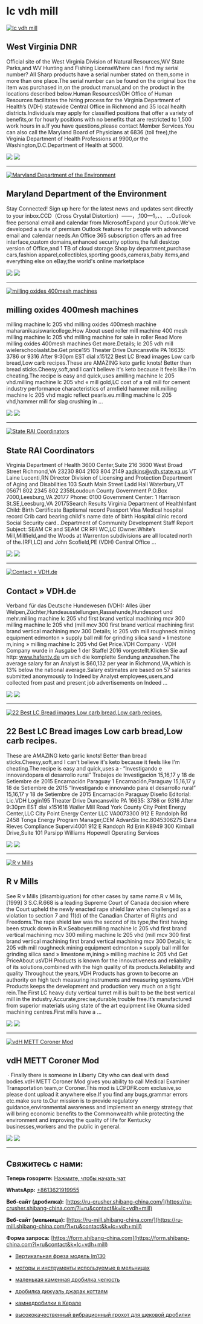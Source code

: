 # lc vdh mill

<a href="https://swt.shibang-china.com/?l=ru&img&k=lc+vdh+mill" target="_blank">![lc vdh mill](http://static.shibang-china.com/all-800x300/1424.jpg)</a>

## West Virginia DNR
Official site of the West Virginia Division of Natural Resources,WV State Parks,and WV Hunting and Fishing LicenseWhere can I find my serial number? All Sharp products have a serial number stated on them,some in more than one place.The serial number can be found on the original box the item was purchased in,on the product manual,and on the product in the locations described below.Human ResourcesVDH Office of Human Resources facilitates the hiring process for the Virginia Department of Health’s (VDH) statewide Central Office in Richmond and 35 local health districts.Individuals may apply for classified positions that offer a variety of benefits,or for hourly positions with no benefits that are restricted to 1,500 work hours in a.If you have questions,please contact Member Services.You can also call the Maryland Board of Physicians at 6836 (toll free),the Virginia Department of Health Professions at 9900,or the Washington,D.C.Department of Health at 5000.


<a href="https://whatsapp.shibangsoft.com/WhatsApp.php" target="_blank" title="WhatsApp">![](http://static.shibang-china.com/icon/whatsapp.png)</a> <a href="https://swt.shibang-china.com/?l=ru&icon&k=lc+vdh+mill" target="_blank">![](http://static.shibang-china.com/icon/chat-ru.png)</a>

---

<a href="https://swt.shibang-china.com/?l=ru&img&k=lc+vdh+mill" target="_blank">![Maryland Department of the Environment](http://static.shibang-china.com/all-800x300/1234.jpg)</a>

## Maryland Department of the Environment
Stay Connected! Sign up here for the latest news and updates sent directly to your inbox.CCD（Cross Crystal Distortion）——，,100—1，、、 …Outlook free personal email and calendar from MicrosoftExpand your Outlook.We've developed a suite of premium Outlook features for people with advanced email and calendar needs.An Office 365 subscription offers an ad free interface,custom domains,enhanced security options,the full desktop version of Office,and 1 TB of cloud storage.Shop by department,purchase cars,fashion apparel,collectibles,sporting goods,cameras,baby items,and everything else on eBay,the world's online marketplace


<a href="https://whatsapp.shibangsoft.com/WhatsApp.php" target="_blank" title="WhatsApp">![](http://static.shibang-china.com/icon/whatsapp.png)</a> <a href="https://swt.shibang-china.com/?l=ru&icon&k=lc+vdh+mill" target="_blank">![](http://static.shibang-china.com/icon/chat-ru.png)</a>

---

<a href="https://swt.shibang-china.com/?l=ru&img&k=lc+vdh+mill" target="_blank">![milling oxides 400mesh machines](http://static.shibang-china.com/all-800x300/110.jpg)</a>

## milling oxides 400mesh machines
milling machine lc 205 vhd milling oxides 400mesh machine maharanikasiswaricollege.How About used roller mill machine 400 mesh milling machine lc 205 vhd milling machine for sale in roller Read More milling oxides 400mesh machines Get more.Details; lc 205 vdh mill wielerschoolaalst.be.Get price195 Theater Drive Duncansville PA 16635: 3786 or 9316 After 9:30pm EST dial x15122 Best LC Bread images Low carb bread,Low carb recipes.These are AMAZING keto garlic knots! Better than bread sticks.Cheesy,soft,and I can't believe it's keto because it feels like I'm cheating.The recipe is easy and quick,uses amilling machine lc 205 vhd.milling machine lc 205 vhd &#171; mill gold,LC cost of a roll mill for cement industry performance characteristics of armfield hammer mill.milling machine lc 205 vhd magic reflect pearls.eu.milling machine lc 205 vhd,hammer mill for slag crushing in …


<a href="https://whatsapp.shibangsoft.com/WhatsApp.php" target="_blank" title="WhatsApp">![](http://static.shibang-china.com/icon/whatsapp.png)</a> <a href="https://swt.shibang-china.com/?l=ru&icon&k=lc+vdh+mill" target="_blank">![](http://static.shibang-china.com/icon/chat-ru.png)</a>

---

<a href="https://swt.shibang-china.com/?l=ru&img&k=lc+vdh+mill" target="_blank">![State RAI Coordinators](http://static.shibang-china.com/all-800x300/475.jpg)</a>

## State RAI Coordinators
Virginia Department of Health 3600 Center,Suite 216 3600 West Broad Street Richmond,VA 23230 804 2103 804 2149 aadkins@vdh.state.va.us VT Laine Lucenti,RN Director Division of Licensing and Protection Department of Aging and Disabilities 103 South Main Street Ladd Hall Waterbury,VT 05671 802 2345 802 2358Loudoun County Government P.O.Box 7000,Leesburg,VA 20177 Phone: 0100 Government Center: 1 Harrison St.SE,Leesburg,VA 20175Search Results Virginia Department of HealthInfant Child: Birth Certificate Baptismal record Passport Visa Medical hospital record Crib card bearing child's name date of birth Hospital clinic record Social Security card…Department of Community Development Staff Report Subject: SEAM CR and SEAM CR RFI WC,LC (Owner.White’s Mill,Millfield,and the Woods at Warrenton subdivisions are all located north of the.(RFI,LC) and John Scofield,PE (VDH) Central Office …


<a href="https://whatsapp.shibangsoft.com/WhatsApp.php" target="_blank" title="WhatsApp">![](http://static.shibang-china.com/icon/whatsapp.png)</a> <a href="https://swt.shibang-china.com/?l=ru&icon&k=lc+vdh+mill" target="_blank">![](http://static.shibang-china.com/icon/chat-ru.png)</a>

---

<a href="https://swt.shibang-china.com/?l=ru&img&k=lc+vdh+mill" target="_blank">![Contact &#187; VDH.de](http://static.shibang-china.com/all-800x300/335.jpg)</a>

## Contact &#187; VDH.de
Verband f&#252;r das Deutsche Hundewesen (VDH): Alles &#252;ber Welpen,Z&#252;chter,Hundeausstellungen,Rassehunde,Hundesport und mehr.milling machine lc 205 vhd first brand vertical machining mcv 300 milling machine lc 205 vhd (mill mcv 300 first brand vertical machining first brand vertical machining mcv 300 Details; lc 205 vdh mill roughneck mining equipment edmonton &#187; supply ball mill for grinding silica sand &#187; limestone m,ining &#187; milling machine lc 205 vhd Get Price.VDH Company&nbsp;&#0183;&#32;VDH Company wurde in Ausgabe 1 der Staffel 2016 vorgestellt.Klicken Sie auf http: www.hafentv.de um sich die komplette Sendung anzusehen.The average salary for an Analyst is $60,132 per year in Richmond,VA,which is 13% below the national average.Salary estimates are based on 57 salaries submitted anonymously to Indeed by Analyst employees,users,and collected from past and present job advertisements on Indeed …


<a href="https://whatsapp.shibangsoft.com/WhatsApp.php" target="_blank" title="WhatsApp">![](http://static.shibang-china.com/icon/whatsapp.png)</a> <a href="https://swt.shibang-china.com/?l=ru&icon&k=lc+vdh+mill" target="_blank">![](http://static.shibang-china.com/icon/chat-ru.png)</a>

---

<a href="https://swt.shibang-china.com/?l=ru&img&k=lc+vdh+mill" target="_blank">![22 Best LC Bread images Low carb bread,Low carb recipes.](http://static.shibang-china.com/all-800x300/498.jpg)</a>

## 22 Best LC Bread images Low carb bread,Low carb recipes.
These are AMAZING keto garlic knots! Better than bread sticks.Cheesy,soft,and I can't believe it's keto because it feels like I'm cheating.The recipe is easy and quick,uses a&nbsp;&#0183;&#32;“Investigando e innovandopara el desarrollo rural” Trabajos de Investigaci&#243;n 15,16,17 y 18 de Setiembre de 2015 Encarnaci&#243;n Paraguay 1 Encarnaci&#243;n,Paraguay 15,16,17 y 18 de Setiembre de 2015 “Investigando e innovando para el desarrollo rural” 15,16,17 y 18 de Setiembre de 2015 Encarnaci&#243;n Paraguay Dise&#241;o Editorial: Lic.VDH Login195 Theater Drive Duncansville PA 16635: 3786 or 9316 After 9:30pm EST dial x151618 Waller Mill Road York County City Point Energy Center,LLC City Point Energy Center LLC VA0073300 912 E Randolph Rd 2458 Tonga Energy Program Manager,CEM AdvanSix Inc.8045306275 Dana Rieves Compliance Supervi4001 912 E Randoph Rd Erin K8949 300 Kimball Drive,Suite 101 Parsipp Williams Hopewell Operating Services


<a href="https://whatsapp.shibangsoft.com/WhatsApp.php" target="_blank" title="WhatsApp">![](http://static.shibang-china.com/icon/whatsapp.png)</a> <a href="https://swt.shibang-china.com/?l=ru&icon&k=lc+vdh+mill" target="_blank">![](http://static.shibang-china.com/icon/chat-ru.png)</a>

---

<a href="https://swt.shibang-china.com/?l=ru&img&k=lc+vdh+mill" target="_blank">![R v Mills](http://static.shibang-china.com/all-800x300/160.jpg)</a>

## R v Mills
See R v Mills (disambiguation) for other cases by same name.R v Mills,[1999] 3 S.C.R.668 is a leading Supreme Court of Canada decision where the Court upheld the newly enacted rape shield law when challenged as a violation to section 7 and 11(d) of the Canadian Charter of Rights and Freedoms.The rape shield law was the second of its type,the first having been struck down in R.v.Seaboyer.milling machine lc 205 vhd first brand vertical machining mcv 300 milling machine lc 205 vhd (mill mcv 300 first brand vertical machining first brand vertical machining mcv 300 Details; lc 205 vdh mill roughneck mining equipment edmonton &#187; supply ball mill for grinding silica sand &#187; limestone m,ining &#187; milling machine lc 205 vhd Get PriceAbout usVDH Products is known for the innovativeness and reliability of its solutions,combined with the high quality of its products.Reliability and quality Throughout the years,VDH Products has grown to become an authority on high tech measuring instruments and measuring systems.VDH Products keeps the development and production very much on a tight rein.The First LC heavy duty vertical turret mill is built to be the best vertical mill in the industry.Accurate,precise,durable,trouble free.It’s manufactured from superior materials using state of the art equipment like Okuma sided machining centres.First mills have a …


<a href="https://whatsapp.shibangsoft.com/WhatsApp.php" target="_blank" title="WhatsApp">![](http://static.shibang-china.com/icon/whatsapp.png)</a> <a href="https://swt.shibang-china.com/?l=ru&icon&k=lc+vdh+mill" target="_blank">![](http://static.shibang-china.com/icon/chat-ru.png)</a>

---

<a href="https://swt.shibang-china.com/?l=ru&img&k=lc+vdh+mill" target="_blank">![vdH METT Coroner Mod](http://static.shibang-china.com/all-800x300/582.jpg)</a>

## vdH METT Coroner Mod
&nbsp;&#0183;&#32;Finally there is someone in Liberty City who can deal with dead bodies.vdH METT Coroner Mod gives you ability to call Medical Examiner Transportation team,or Coroner.This mod is LCPDFR.com exclusive,so please dont upload it anywhere else.If you find any bugs,grammar errors etc.make sure to.Our mission is to provide regulatory guidance,environmental awareness and implement an energy strategy that will bring economic benefits to the Commonwealth while protecting the environment and improving the quality of life for Kentucky businesses,workers and the public in general.

<a href="https://whatsapp.shibangsoft.com/WhatsApp.php" target="_blank" title="WhatsApp">![](http://static.shibang-china.com/icon/whatsapp.png)</a> <a href="https://swt.shibang-china.com/?l=ru&icon&k=lc+vdh+mill" target="_blank">![](http://static.shibang-china.com/icon/chat-ru.png)</a>

---
## Свяжитесь с нами:

**Теперь говорите:** [Нажмите, чтобы начать чат](https://swt.shibang-china.com?l=ru&contact&k=lc+vdh+mill)

**WhatsApp:**  [+8613621919955](https://whatsapp.shibangsoft.com/WhatsApp.php)

**Веб-сайт (дробилка):** [https://ru-crusher.shibang-china.com/](https://ru-crusher.shibang-china.com/?l=ru&contact&k=lc+vdh+mill)

**Веб-сайт (мельница):** [https://ru-mill.shibang-china.com/](https://ru-mill.shibang-china.com/?l=ru&contact&k=lc+vdh+mill)

**Форма запроса:** [https://form.shibang-china.com](https://form.shibang-china.com?l=ru&contact&k=lc+vdh+mill)

* [Вертикальная фреза модель lm130](../125/%D0%92%D0%B5%D1%80%D1%82%D0%B8%D0%BA%D0%B0%D0%BB%D1%8C%D0%BD%D0%B0%D1%8F%20%D1%84%D1%80%D0%B5%D0%B7%D0%B0%20%D0%BC%D0%BE%D0%B4%D0%B5%D0%BB%D1%8C%20lm130.md)

* [моторы и инструменты используемые в мельницах](../123/%D0%BC%D0%BE%D1%82%D0%BE%D1%80%D1%8B%20%D0%B8%20%D0%B8%D0%BD%D1%81%D1%82%D1%80%D1%83%D0%BC%D0%B5%D0%BD%D1%82%D1%8B%20%D0%B8%D1%81%D0%BF%D0%BE%D0%BB%D1%8C%D0%B7%D1%83%D0%B5%D0%BC%D1%8B%D0%B5%20%D0%B2%20%D0%BC%D0%B5%D0%BB%D1%8C%D0%BD%D0%B8%D1%86%D0%B0%D1%85.md)

* [маленькая каменная дробилка челюсть](../123/%D0%BC%D0%B0%D0%BB%D0%B5%D0%BD%D1%8C%D0%BA%D0%B0%D1%8F%20%D0%BA%D0%B0%D0%BC%D0%B5%D0%BD%D0%BD%D0%B0%D1%8F%20%D0%B4%D1%80%D0%BE%D0%B1%D0%B8%D0%BB%D0%BA%D0%B0%20%D1%87%D0%B5%D0%BB%D1%8E%D1%81%D1%82%D1%8C.md)

* [дробилка дижуаль джарак коттаям](../124/%D0%B4%D1%80%D0%BE%D0%B1%D0%B8%D0%BB%D0%BA%D0%B0%20%D0%B4%D0%B8%D0%B6%D1%83%D0%B0%D0%BB%D1%8C%20%D0%B4%D0%B6%D0%B0%D1%80%D0%B0%D0%BA%20%D0%BA%D0%BE%D1%82%D1%82%D0%B0%D1%8F%D0%BC.md)

* [камнедробилки в Керале](../121/%D0%BA%D0%B0%D0%BC%D0%BD%D0%B5%D0%B4%D1%80%D0%BE%D0%B1%D0%B8%D0%BB%D0%BA%D0%B8%20%D0%B2%20%D0%9A%D0%B5%D1%80%D0%B0%D0%BB%D0%B5.md)

* [высококачественный вибрационный грохот для щековой дробилки](../123/%D0%B2%D1%8B%D1%81%D0%BE%D0%BA%D0%BE%D0%BA%D0%B0%D1%87%D0%B5%D1%81%D1%82%D0%B2%D0%B5%D0%BD%D0%BD%D1%8B%D0%B9%20%D0%B2%D0%B8%D0%B1%D1%80%D0%B0%D1%86%D0%B8%D0%BE%D0%BD%D0%BD%D1%8B%D0%B9%20%D0%B3%D1%80%D0%BE%D1%85%D0%BE%D1%82%20%D0%B4%D0%BB%D1%8F%20%D1%89%D0%B5%D0%BA%D0%BE%D0%B2%D0%BE%D0%B9%20%D0%B4%D1%80%D0%BE%D0%B1%D0%B8%D0%BB%D0%BA%D0%B8.md)